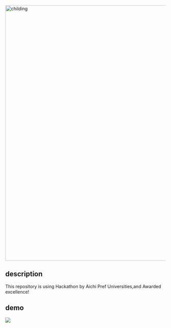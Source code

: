 <img src="https://user-images.githubusercontent.com/36298285/66024246-4b887080-e52e-11e9-95bb-0ebb6ea46a13.png" width="800px" alt="childing" />

## description
This repository is using Hackathon by Aichi Pref Universities,and Awarded excellence!

## demo

<img src="https://user-images.githubusercontent.com/36298285/67964670-fd0ce580-fc43-11e9-9310-7f34df2a66a0.gif"/>


